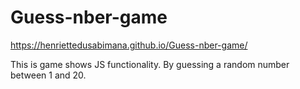 # Guess-nber-game
https://henriettedusabimana.github.io/Guess-nber-game/

This is game shows JS functionality. By guessing a random number between 1 and 20.
